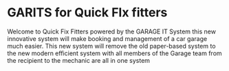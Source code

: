 # GARITS for Quick FIx fitters

Welcome to Quick Fix Fitters powered by the GARAGE IT System this new innovative system will make booking and management of a car garage much easier. This new system will remove the old paper-based system to the new modern efficient system with all members of the Garage team from the recipient to the mechanic are all in one system

